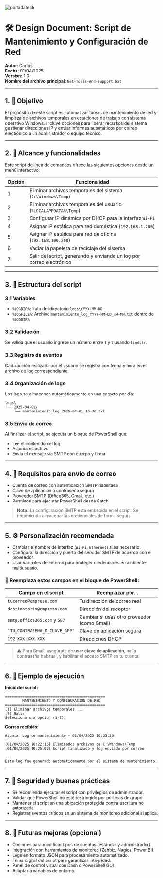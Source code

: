 ![portadatech](https://github.com/user-attachments/assets/31950491-d37c-43a1-986f-71525fc1c0a4)

# 🛠️ Design Document: Script de Mantenimiento y Configuración de Red

**Autor:** Carlos  
**Fecha:** 01/04/2025  
**Versión:** 1.0  
**Nombre del archivo principal:** `Net-Tools-And-Support.bat`

---

## 1. 📌 Objetivo

El propósito de este script es automatizar tareas de mantenimiento de red y limpieza de archivos temporales en estaciones de trabajo con sistema operativo Windows. Incluye opciones para liberar recursos del sistema, gestionar direcciones IP y enviar informes automáticos por correo electrónico a un administrador o equipo técnico.

---

## 2. 🧱 Alcance y funcionalidades

Este script de línea de comandos ofrece las siguientes opciones desde un menú interactivo:

| Opción | Funcionalidad |
|--------|----------------|
| 1 | Eliminar archivos temporales del sistema (`C:\Windows\Temp`) |
| 2 | Eliminar archivos temporales del usuario (`%LOCALAPPDATA%\Temp`) |
| 3 | Configurar IP dinámica por DHCP para la interfaz `Wi-Fi` |
| 4 | Asignar IP estática para red doméstica (`192.168.1.200`) |
| 5 | Asignar IP estática para red de oficina (`192.168.100.200`) |
| 6 | Vaciar la papelera de reciclaje del sistema |
| 7 | Salir del script, generando y enviando un log por correo electrónico |

---

## 3. 🧰 Estructura del script

### 3.1 Variables
- `%LOGDIR%`: Ruta del directorio `logs\YYYY-MM-DD`
- `%LOGFILE%`: Archivo `mantenimiento_log_YYYY-MM-DD_HH-MM.txt` dentro de `%LOGDIR%`

### 3.2 Validación
Se valida que el usuario ingrese un número entre `1` y `7` usando `findstr`.

### 3.3 Registro de eventos
Cada acción realizada por el usuario se registra con fecha y hora en el archivo de log correspondiente.

### 3.4 Organización de logs
Los logs se almacenan automáticamente en una carpeta por día:
```
logs\
└── 2025-04-01\
    └── mantenimiento_log_2025-04-01_10-30.txt
```

### 3.5 Envío de correo
Al finalizar el script, se ejecuta un bloque de PowerShell que:
- Lee el contenido del log
- Adjunta el archivo
- Envía el mensaje vía SMTP con cuerpo y firma

---

## 4. 📩 Requisitos para envío de correo

- Cuenta de correo con autenticación SMTP habilitada
- Clave de aplicación o contraseña segura
- Proveedor SMTP (Office365, Gmail, etc.)
- Permisos para ejecutar PowerShell desde Batch

> **Nota:** La configuración SMTP está embebida en el script. Se recomienda almacenar las credenciales de forma segura.

---

## 5. ⚙️ Personalización recomendada

- Cambiar el nombre de interfaz (`Wi-Fi`, `Ethernet`) si es necesario.
- Configurar la dirección y puerto del servidor SMTP de acuerdo con el proveedor.
- Usar variables de entorno para proteger credenciales en ambientes multiusuario.

### 📌 Reemplaza estos campos en el bloque de PowerShell:
| Campo en el script                   | Reemplazar por...                            |
|--------------------------------------|----------------------------------------------|
| `tucorreo@empresa.com`               | Tu dirección de correo real                  |
| `destinatario@empresa.com`           | Dirección del receptor                       |
| `smtp.office365.com` y `587`         | Cambiar si usas otro proveedor (como Gmail)  |
| `'TU_CONTRASENA_O_CLAVE_APP'`        | Clave de aplicación segura                   |
| `192.XXX.XXX.XXX`                    | Direcciones DHCP                             |

> ⚠️ Para Gmail, asegúrate de **usar clave de aplicación**, no la contraseña habitual, y habilitar el acceso SMTP en tu cuenta.

---

## 6. 🧪 Ejemplo de ejecución

**Inicio del script:**
```
==============================================
        MANTENIMIENTO Y CONFIGURACION DE RED
==============================================
[1] Eliminar archivos temporales ...
[7] Salir
Selecciona una opcion (1-7):
```

**Correo recibido:**
```
Asunto: Log de mantenimiento - 01/04/2025 10:35:20

[01/04/2025 10:22:15] Eliminados archivos de C:\Windows\Temp
[01/04/2025 10:25:02] Script finalizado y log enviado por correo

---
Este log fue generado automáticamente por el sistema de mantenimiento.
```

---

## 7. 🔧 Seguridad y buenas prácticas

- Se recomienda ejecutar el script con privilegios de administrador.
- Validar que PowerShell no esté restringido por políticas de grupo.
- Mantener el script en una ubicación protegida contra escritura no autorizada.
- Registrar eventos críticos en un sistema de monitoreo adicional si aplica.

---

## 8. 🧭 Futuras mejoras (opcional)

- Opciones para modificar tipos de cuentas (estándar y administrador).
- Integración con herramientas de monitoreo (Zabbix, Nagios, Power BI).
- Logs en formato JSON para procesamiento automatizado.
- Firma digital del script para garantizar integridad.
- Panel de control visual con Dash o PowerShell GUI.
- Adaptar a variables de entorno.
